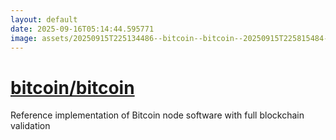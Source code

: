 ```yaml
---
layout: default
date: 2025-09-16T05:14:44.595771
image: assets/20250915T225134486--bitcoin--bitcoin--20250915T225815484--cropped.png
---
```


# [bitcoin/bitcoin](https://github.com/bitcoin/bitcoin)

Reference implementation of Bitcoin node software with full blockchain validation
